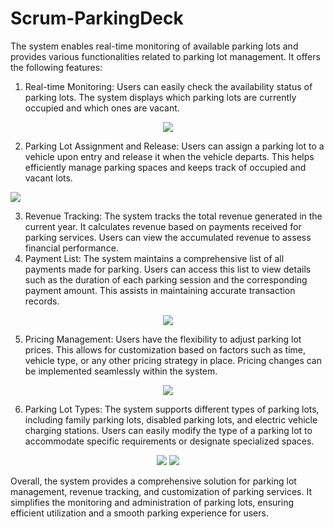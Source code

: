 # Scrum-ParkingDeck

The system enables real-time monitoring of available parking lots and provides various functionalities related to parking lot management. It offers the following features:

1. Real-time Monitoring: Users can easily check the availability status of parking lots. The system displays which parking lots are currently occupied and which ones are vacant.

<p align="center">
<img src="https://github.com/YacoubAyo/Parking-Deck/assets/125179129/9009647f-3e11-4721-9e15-0b136ea4d9e0">
</p>

2. Parking Lot Assignment and Release: Users can assign a parking lot to a vehicle upon entry and release it when the vehicle departs. This helps efficiently manage parking spaces and keeps track of occupied and vacant lots.

<img align="center" src="https://github.com/YacoubAyo/Parking-Deck/assets/125179129/428bbb1d-e103-43c0-849d-62eab4fa4c2d">

3. Revenue Tracking: The system tracks the total revenue generated in the current year. It calculates revenue based on payments received for parking services. Users can view the accumulated revenue to assess financial performance.
4. Payment List: The system maintains a comprehensive list of all payments made for parking. Users can access this list to view details such as the duration of each parking session and the corresponding payment amount. This assists in maintaining accurate transaction records.

<p align="center">
<img src="https://github.com/YacoubAyo/Parking-Deck/assets/125179129/2247dace-2f1a-4d98-b3b2-40758dc7b550">
</p>

5. Pricing Management: Users have the flexibility to adjust parking lot prices. This allows for customization based on factors such as time, vehicle type, or any other pricing strategy in place. Pricing changes can be implemented seamlessly within the system.
<p align="center">
<img src="https://github.com/YacoubAyo/Parking-Deck/assets/125179129/ff286e20-6345-4f0a-a084-613963efcce5">
</p>

6. Parking Lot Types: The system supports different types of parking lots, including family parking lots, disabled parking lots, and electric vehicle charging stations. Users can easily modify the type of a parking lot to accommodate specific requirements or designate specialized spaces.
<p align="center">
<img src="https://github.com/YacoubAyo/Parking-Deck/assets/125179129/2194013f-dd5a-437b-a515-0ffb8437b0a7">
<img src="https://github.com/YacoubAyo/Parking-Deck/assets/125179129/9f87baad-70f7-4e80-813f-2e6e9ed5ce20">
</p>

Overall, the system provides a comprehensive solution for parking lot management, revenue tracking, and customization of parking services. It simplifies the monitoring and administration of parking lots, ensuring efficient utilization and a smooth parking experience for users.
